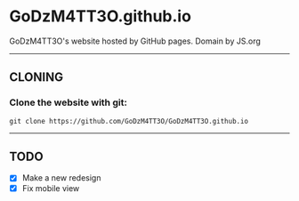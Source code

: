 # GoDzM4TT3O.github.io
GoDzM4TT3O's website hosted by GitHub pages. Domain by JS.org
***
## CLONING
### Clone the website with git:
`git clone https://github.com/GoDzM4TT3O/GoDzM4TT3O.github.io`
***
## TODO
- [x] Make a new redesign
- [x] Fix mobile view
